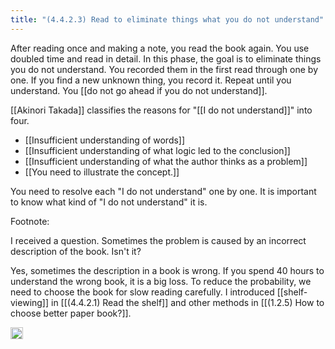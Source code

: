 ```yaml
---
title: "(4.4.2.3) Read to eliminate things what you do not understand"
---
```


After reading once and making a note, you read the book again. You use doubled time and read in detail. In this phase, the goal is to eliminate things you do not understand. You recorded them in the first read through one by one. If you find a new unknown thing, you record it. Repeat until you understand. You [[do not go ahead if you do not understand]].

[[Akinori Takada]] classifies the reasons for "[[I do not understand]]" into four.

- [[Insufficient understanding of words]]
- [[Insufficient understanding of what logic led to the conclusion]]
- [[Insufficient understanding of what the author thinks as a problem]]
- [[You need to illustrate the concept.]]

You need to resolve each "I do not understand" one by one. It is important to know what kind of "I do not understand" it is.

Footnote:

I received a question. Sometimes the problem is caused by an incorrect description of the book. Isn't it?

Yes, sometimes the description in a book is wrong. If you spend 40 hours to understand the wrong book, it is a big loss. To reduce the probability, we need to choose the book for slow reading carefully. I introduced [[shelf-viewing]] in [[(4.4.2.1) Read the shelf]] and other methods in [[(1.2.5) How to choose better paper book?]].

<img src='https://scrapbox.io/api/pages/nishio/en/icon' alt='en.icon' height="19.5"/>